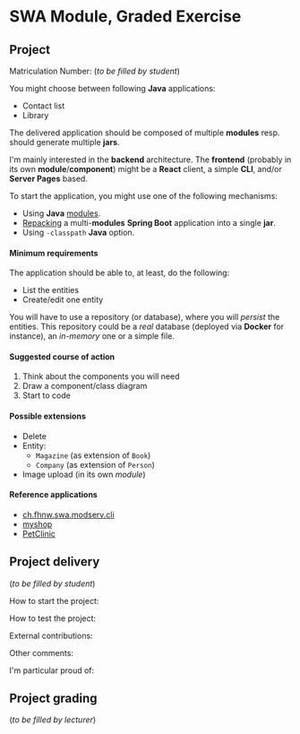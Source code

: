 # SWA Module, Graded Exercise

## Project

Matriculation Number: (_to be filled by student_)

You might choose between following **Java** applications:
* Contact list
* Library

The delivered application should be composed of multiple **modules** resp. should generate multiple **jars**.

I'm mainly interested in the **backend** architecture. The **frontend** (probably in its own **module**/**component**) might be a **React** client, a simple **CLI**, and/or **Server Pages** based.

To start the application, you might use one of the following mechanisms:
* Using **Java** [modules](https://github.com/ribeaud/ch.fhnw.swa.modserv.cli/blob/master/Commands.txt).
* [Repacking](https://ribeaud.github.io/SWA/lectures/5/#10) a multi-**modules** **Spring Boot** application into a single **jar**.
* Using `-classpath` **Java** option.

#### Minimum requirements

The application should be able to, at least, do the following:
* List the entities
* Create/edit one entity

You will have to use a repository (or database), where you will _persist_ the entities. This repository could be a _real_ database (deployed via **Docker** for instance), an _in-memory_ one or a simple file.

#### Suggested course of action

1. Think about the components you will need
1. Draw a component/class diagram
1. Start to code

#### Possible extensions

* Delete
* Entity:
  * `Magazine` (as extension of `Book`)
  * `Company` (as extension of `Person`)
* Image upload (in its own *module*)

#### Reference applications

* [ch.fhnw.swa.modserv.cli](https://github.com/ribeaud/ch.fhnw.swa.modserv.cli)
* [myshop](https://github.com/ribeaud/blog-code-samples/tree/master/myshop)
* [PetClinic](https://github.com/spring-projects/spring-petclinic)

## Project delivery
(_to be filled by student_)

How to start the project:

How to test the project:

External contributions:

Other comments:

I'm particular proud of:

## Project grading

(_to be filled by lecturer_)
